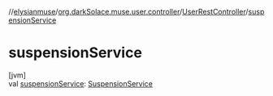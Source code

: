 //[elysianmuse](../../../index.md)/[org.darkSolace.muse.user.controller](../index.md)/[UserRestController](index.md)/[suspensionService](suspension-service.md)

# suspensionService

[jvm]\
val [suspensionService](suspension-service.md): [SuspensionService](../../org.darkSolace.muse.user.service/-suspension-service/index.md)
